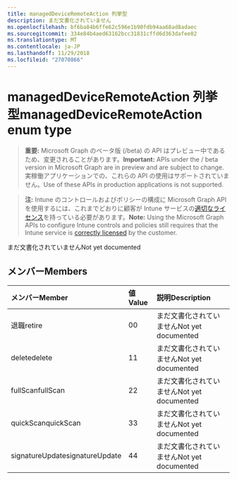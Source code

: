 ```yaml
---
title: managedDeviceRemoteAction 列挙型
description: まだ文書化されていません
ms.openlocfilehash: bf6ba84b6ffe62c596e1b90fdb94aa68ad8adaec
ms.sourcegitcommit: 334e84b4aed63162bcc31831cffd6d363dafee02
ms.translationtype: MT
ms.contentlocale: ja-JP
ms.lasthandoff: 11/29/2018
ms.locfileid: "27070866"
---
```

# <a name="manageddeviceremoteaction-enum-type"></a><span data-ttu-id="0cb8f-103">managedDeviceRemoteAction 列挙型</span><span class="sxs-lookup"><span data-stu-id="0cb8f-103">managedDeviceRemoteAction enum type</span></span>

> <span data-ttu-id="0cb8f-104">**重要:** Microsoft Graph のベータ版 (/beta) の API はプレビュー中であるため、変更されることがあります。</span><span class="sxs-lookup"><span data-stu-id="0cb8f-104">**Important:** APIs under the / beta version in Microsoft Graph are in preview and are subject to change.</span></span> <span data-ttu-id="0cb8f-105">実稼働アプリケーションでの、これらの API の使用はサポートされていません。</span><span class="sxs-lookup"><span data-stu-id="0cb8f-105">Use of these APIs in production applications is not supported.</span></span>

> <span data-ttu-id="0cb8f-106">**注:** Intune のコントロールおよびポリシーの構成に Microsoft Graph API を使用するには、これまでどおりに顧客が Intune サービスの[適切なライセンス](https://go.microsoft.com/fwlink/?linkid=839381)を持っている必要があります。</span><span class="sxs-lookup"><span data-stu-id="0cb8f-106">**Note:** Using the Microsoft Graph APIs to configure Intune controls and policies still requires that the Intune service is [correctly licensed](https://go.microsoft.com/fwlink/?linkid=839381) by the customer.</span></span>

<span data-ttu-id="0cb8f-107">まだ文書化されていません</span><span class="sxs-lookup"><span data-stu-id="0cb8f-107">Not yet documented</span></span>
## <a name="members"></a><span data-ttu-id="0cb8f-108">メンバー</span><span class="sxs-lookup"><span data-stu-id="0cb8f-108">Members</span></span>
|<span data-ttu-id="0cb8f-109">メンバー</span><span class="sxs-lookup"><span data-stu-id="0cb8f-109">Member</span></span>|<span data-ttu-id="0cb8f-110">値</span><span class="sxs-lookup"><span data-stu-id="0cb8f-110">Value</span></span>|<span data-ttu-id="0cb8f-111">説明</span><span class="sxs-lookup"><span data-stu-id="0cb8f-111">Description</span></span>|
|:---|:---|:---|
|<span data-ttu-id="0cb8f-112">退職</span><span class="sxs-lookup"><span data-stu-id="0cb8f-112">retire</span></span>|<span data-ttu-id="0cb8f-113">0</span><span class="sxs-lookup"><span data-stu-id="0cb8f-113">0</span></span>|<span data-ttu-id="0cb8f-114">まだ文書化されていません</span><span class="sxs-lookup"><span data-stu-id="0cb8f-114">Not yet documented</span></span>|
|<span data-ttu-id="0cb8f-115">delete</span><span class="sxs-lookup"><span data-stu-id="0cb8f-115">delete</span></span>|<span data-ttu-id="0cb8f-116">1</span><span class="sxs-lookup"><span data-stu-id="0cb8f-116">1</span></span>|<span data-ttu-id="0cb8f-117">まだ文書化されていません</span><span class="sxs-lookup"><span data-stu-id="0cb8f-117">Not yet documented</span></span>|
|<span data-ttu-id="0cb8f-118">fullScan</span><span class="sxs-lookup"><span data-stu-id="0cb8f-118">fullScan</span></span>|<span data-ttu-id="0cb8f-119">2</span><span class="sxs-lookup"><span data-stu-id="0cb8f-119">2</span></span>|<span data-ttu-id="0cb8f-120">まだ文書化されていません</span><span class="sxs-lookup"><span data-stu-id="0cb8f-120">Not yet documented</span></span>|
|<span data-ttu-id="0cb8f-121">quickScan</span><span class="sxs-lookup"><span data-stu-id="0cb8f-121">quickScan</span></span>|<span data-ttu-id="0cb8f-122">3</span><span class="sxs-lookup"><span data-stu-id="0cb8f-122">3</span></span>|<span data-ttu-id="0cb8f-123">まだ文書化されていません</span><span class="sxs-lookup"><span data-stu-id="0cb8f-123">Not yet documented</span></span>|
|<span data-ttu-id="0cb8f-124">signatureUpdate</span><span class="sxs-lookup"><span data-stu-id="0cb8f-124">signatureUpdate</span></span>|<span data-ttu-id="0cb8f-125">4</span><span class="sxs-lookup"><span data-stu-id="0cb8f-125">4</span></span>|<span data-ttu-id="0cb8f-126">まだ文書化されていません</span><span class="sxs-lookup"><span data-stu-id="0cb8f-126">Not yet documented</span></span>|





